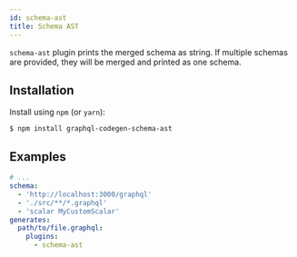 ```yaml
---
id: schema-ast
title: Schema AST
---
```


`schema-ast` plugin prints the merged schema as string. If multiple schemas are provided, they will be merged and printed as one schema.

## Installation

Install using `npm` (or `yarn`):

    $ npm install graphql-codegen-schema-ast

## Examples

```yaml
# ...
schema:
  - 'http://localhost:3000/graphql'
  - './src/**/*.graphql'
  - 'scalar MyCustomScalar'
generates:
  path/to/file.graphql:
    plugins:
      - schema-ast
```

